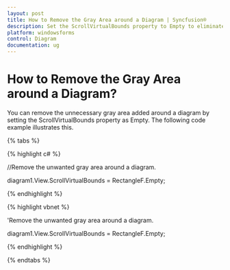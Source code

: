 ```yaml
---
layout: post
title: How to Remove the Gray Area around a Diagram | Syncfusion®
description: Set the ScrollVirtualBounds property to Empty to eliminate the extra gray area surrounding a diagram, ensuring a cleaner presentation.
platform: windowsforms
control: Diagram
documentation: ug
---
```


# How to Remove the Gray Area around a Diagram?

You can remove the unnecessary gray area added around a diagram by setting the ScrollVirtualBounds property as Empty. The following code example illustrates this.

{% tabs %}

{% highlight c# %}

//Remove the unwanted gray area around a diagram.

diagram1.View.ScrollVirtualBounds = RectangleF.Empty;

{% endhighlight %}

{% highlight vbnet %}

'Remove the unwanted gray area around a diagram.

diagram1.View.ScrollVirtualBounds = RectangleF.Empty;

{% endhighlight %}

{% endtabs %}


